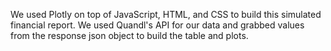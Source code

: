 We used Plotly on top of JavaScript, HTML, and CSS to build this simulated financial report. We used Quandl's API for our data and grabbed values from the response json object to build the table and plots. 
